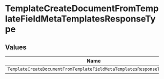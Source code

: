 # TemplateCreateDocumentFromTemplateFieldMetaTemplatesResponseType


## Values

| Name                                                                    | Value                                                                   |
| ----------------------------------------------------------------------- | ----------------------------------------------------------------------- |
| `TemplateCreateDocumentFromTemplateFieldMetaTemplatesResponseTypeEmail` | email                                                                   |